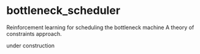 # bottleneck_scheduler
Reinforcement learning for scheduling the bottleneck machine
A theory of constraints approach.

under construction

